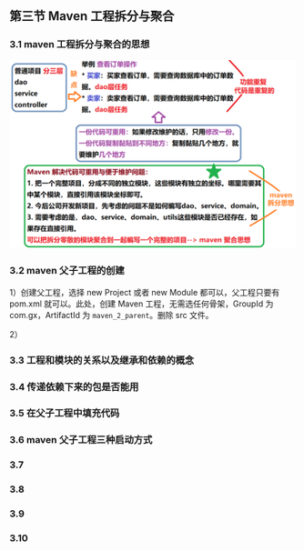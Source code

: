 ## 第三节 Maven 工程拆分与聚合


### 3.1 maven 工程拆分与聚合的思想


<img src="./img7/11-split-aggregation.png" width=700>


### 3.2 maven 父子工程的创建

1）创建父工程，选择 new Project 或者 new Module 都可以，父工程只要有 pom.xml 就可以。此处，创建 Maven 工程，无需选任何骨架，GroupId 为 com.gx，ArtifactId 为 `maven_2_parent`。删除 src 文件。

2）



### 3.3 工程和模块的关系以及继承和依赖的概念

### 3.4 传递依赖下来的包是否能用

### 3.5 在父子工程中填充代码

### 3.6 maven 父子工程三种启动方式


### 3.7 

### 3.8 


### 3.9 

### 3.10 




































































